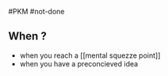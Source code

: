 #PKM #not-done

## When ?
 - when you reach a [[mental squezze point]]
 - when you have a preconcieved idea



